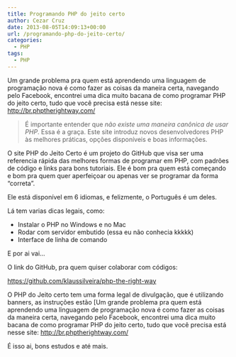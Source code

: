 ```yaml
---
title: Programando PHP do jeito certo
author: Cezar Cruz
date: 2013-08-05T14:09:13+00:00
url: /programando-php-do-jeito-certo/
categories:
  - PHP
tags:
  - PHP
---
```

Um grande problema pra quem está aprendendo uma linguagem de programação nova é como fazer as coisas da maneira certa, navegando pelo Facebook, encontrei uma dica muito bacana de como programar PHP do jeito certo, tudo que você precisa está nesse site: <http://br.phptherightway.com/>

> É importante entender que _não existe uma maneira canônica de usar PHP_. Essa é a graça. Este site introduz novos desenvolvedores PHP às melhores práticas, opções disponíveis e boas informações.

O site PHP do Jeito Certo é um projeto do GitHub que visa ser uma referencia rápida das melhores formas de programar em PHP, com padrões de código e links para bons tutoriais. Ele é bom pra quem está começando e bom pra quem quer aperfeiçoar ou apenas ver se programar da forma &#8220;correta&#8221;.

Ele está disponível em 6 idiomas, e felizmente, o Português é um deles.

Lá tem varias dicas legais, como:

  * Instalar o PHP no Windows e no Mac
  * Rodar com servidor embutido (essa eu não conhecia kkkkk)
  * Interface de linha de comando

E por ai vai&#8230;

O link do GitHub, pra quem quiser colaborar com códigos:

<https://github.com/klaussilveira/php-the-right-way>

O PHP do Jeito certo tem uma forma legal de divulgação, que é utilizando banners, as instruções estão [Um grande problema pra quem está aprendendo uma linguagem de programação nova é como fazer as coisas da maneira certa, navegando pelo Facebook, encontrei uma dica muito bacana de como programar PHP do jeito certo, tudo que você precisa está nesse site: <http://br.phptherightway.com/>

É isso ai, bons estudos e até mais.

 [1]: http://br.phptherightway.com/banners.html
 [2]: http://www.phptherightway.com/images/banners/leaderboard-728x90.png
 [3]: http://br.phptherightway.com
